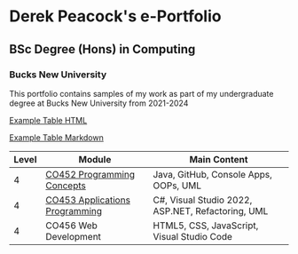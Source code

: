 # Derek Peacock's e-Portfolio
## BSc Degree (Hons) in Computing
### Bucks New University
This portfolio contains samples of my work as part of my undergraduate degree at Bucks New University from 2021-2024

[Example Table HTML](https://bnu-comp.github.io/derek.github.io/Table)    

<a href="https://bnu-comp.github.io/derek.github.io/Table" >Example Table Markdown</a>

<table>
  <thead>
    <tr>
      <th>Level</th>
      <th>Module</th>
      <th>Main Content</th>
    </tr>
    </thead>
  <tbody>
    <tr>
      <td>4</td>
      <td><a href="https://bnu-comp.github.io/derek.github.io/CO452" >CO452 Programming Concepts</a></td>
      <td>Java, GitHub, Console Apps, OOPs, UML</td>
    </tr>
    <tr>
      <td>4</td>
      <td><a href="https://bnu-comp.github.io/derek.github.io/CO453" >CO453 Applications Programming</a></td>
      <td>C#, Visual Studio 2022, ASP.NET, Refactoring, UML</td>
    </tr>    
    <tr>
      <td>4</td>
      <td> CO456 Web Development</td>
      <td>HTML5, CSS, JavaScript, Visual Studio Code</td>
    </tr>       
  </tbody>
</table>

